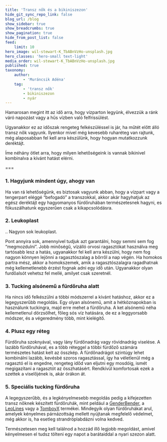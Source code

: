 ```yaml
---
title: 'Transz nők és a bikiniszezon'
hide_git_sync_repo_link: false
blog_url: /blog
show_sidebar: true
show_breadcrumbs: true
show_pagination: true
hide_from_post_list: false
feed:
    limit: 10
hero_image: wil-stewart-K_TbABnVzHo-unsplash.jpg
hero_classes: 'hero-small text-light'
media_order: wil-stewart-K_TbABnVzHo-unsplash.jpg
published: true
taxonomy:
    author:
        - 'Muráncsik Adéna'
    tag:
        - 'transz nők'
        - bikiniszezon
        - nyár
---
```


Hamarosan megint itt az idő arra, hogy vízparton legyünk, élvezzük a ránk váró napozást vagy a hűs vízben való felfrissülést.

Ugyanakkor ez az időszak rengeteg felkészüléssel is jár, ha műtét előtt álló transz nők vagyunk. Ilyenkor mivel még kevesebb ruharéteg van rajtunk, még alaposabban fel kell arra készülünk, hogy hogyan mutatkozzunk deréktájt.

Íme néhány ötlet arra, hogy milyen lehetőségeink is vannak bikinivel kombinalva a kívánt hatást elérni.

===

### 1. Hagyjunk mindent úgy, ahogy van

Ha van rá lehetőségünk, es biztosak vagyunk abban, hogy a vízpart vagy a tengerpart eléggé “befogadó” a transzokkal, akkor akár hagyhatjuk az egész deréktájt egy hagyomanyos fürdőruhában természetesnek hagyni, es fókuszálhatunk egyszerűen csak a kikapcsolódásra.

### 2. Leukoplast

.. Nagyon sok leukoplast.

Pont annyira sok, amennyivel tudjuk azt garantálni, hogy semmi sem fog “megmozdulni”. Jobb minőségű, vízálló orvosi ragasztókat használva meg tartósabb lesz a hatás, ugyanakkor fel kell arra készülni, hogy nem fog nagyon könnyen lejönni a ragasztószalag a bőrről a nap végén. Ha homokos partra mész, akkor a homokszemek, amik a ragasztószalagra ragadhatnak még kellemetlenebb érzést fognak adni egy idő után. Ugyanakkor olyan furdőalsót vehetsz fel mellé, amilyet csak szeretnél.

### 3. Tucking alsónemű a fürdőruha alatt

Ha nincs idő felkészülni a többi módszerrel a kívánt hatáshoz, akkor ez a legegyszerűbb megoldás. Egy olyan alsónemű, amit a hétköznapokban is használunk tuckingra, majd erre mehet a fürdőruha. A ket alsónemű néha kellemetlenul dörzsölhet, főleg sós víz hatására, de ez a leggyorsabb módszer, és a végeredmény több, mint kielégítő.

### 4. Plusz egy réteg

Fürdőruha szoknyával, vagy lány fürdőnadrág vagy rövidnadrág viselése. A lazább fürdőruhával, es a több réteggel a többi fürdőző számára természetes hatást kelt az összkép. A fürdőnadrágot szintúgy lehet kombinálni lazább, kevésbé szoros ragasztással, így ha véletlenül még a ragasztó el is engedne, rengeteg időd van eljutni egy mosdóig, ismét megigazítani a ragasztót az összhatásért. Rendkívül komfortosak ezek a szettek a viselőjének is, akár órákon át.

### 5. Speciális tucking fürdőruha

A legegyszerűbb, és a legkényelmesebb megoldás pedig a kifejezetten transz nőknek készített fürdőruhák, mint peldául a [GenderBender](https://genderbenderllc.com/collections/swim), a [LeoLines](https://www.etsy.com/shop/LeoLines) vagy a [TomboyX](https://tomboyx.com/collections/swim) termékei. Mindegyik olyan fürdőruhákat arul, amelyek kényelmes párnázottság mellett nyújtanak megfelelő védelmet, még akkor is, ha esetleg strandröplabdázni volna kedved.

Természetesen meg kell találnod a hozzád illő legjobb megoldást, amivel kényelmesen el tudsz tölteni egy napot a barátaiddal a nyari szezon alatt.
